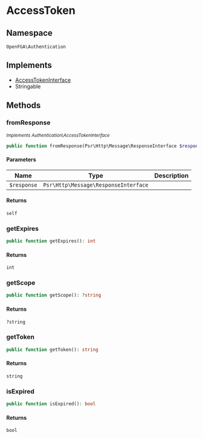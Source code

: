 # AccessToken


## Namespace
`OpenFGA\Authentication`

## Implements
* [AccessTokenInterface](Authentication/AccessTokenInterface.md)
* Stringable

## Methods
### fromResponse

*<small>Implements Authentication\AccessTokenInterface</small>*  

```php
public function fromResponse(Psr\Http\Message\ResponseInterface $response): self
```


#### Parameters
| Name | Type | Description |
|------|------|-------------|
| `$response` | `Psr\Http\Message\ResponseInterface` |  |

#### Returns
`self` 

### getExpires


```php
public function getExpires(): int
```



#### Returns
`int` 

### getScope


```php
public function getScope(): ?string
```



#### Returns
`?string` 

### getToken


```php
public function getToken(): string
```



#### Returns
`string` 

### isExpired


```php
public function isExpired(): bool
```



#### Returns
`bool` 


